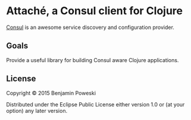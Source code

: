 # Attaché, a Consul client for Clojure

[Consul](https://www.consul.io) is an awesome service discovery and configuration provider.

## Goals

Provide a useful library for building Consul aware Clojure applications.

## License

Copyright © 2015 Benjamin Poweski

Distributed under the Eclipse Public License either version 1.0 or (at
your option) any later version.
